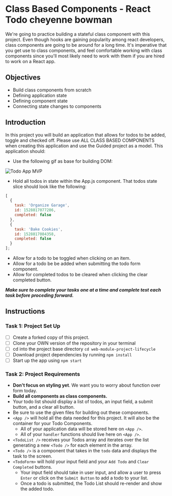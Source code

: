 # Class Based Components - React Todo cheyenne bowman

We're going to practice building a stateful class component with this project. Even though hooks are gaining popularity among react developers, class components are going to be around for a long time. It's imperative that you get use to class components, and feel comfortable working with class components since you'll most likely need to work with them if you are hired to work on a React app.


## Objectives
- Build class components from scratch
- Defining application state
- Defining component state
- Connecting state changes to components

## Introduction
In this project you will build an application that allows for todos to be added, toggle and checked off. Please use ALL CLASS BASED COMPONENTS when creating this application and use the Guided project as a model. This application should:
- Use the following gif as base for building DOM:

![Todo App MVP](./todo.gif)

- Hold all todos in state within the App.js component. That todos state slice should look like the following:
```js
[
  {
    task: 'Organize Garage',
    id: 1528817077286,
    completed: false
  },
  {
    task: 'Bake Cookies',
    id: 1528817084358,
    completed: false
  }
];
```
- Allow for a todo to be toggled when clicking on an item.
- Allow for a todo be be added when submitting the todo form component.
- Allow for completed todos to be cleared when clicking the clear completed button.


***Make sure to complete your tasks one at a time and complete test each task before proceding forward.***

## Instructions
### Task 1: Project Set Up
* [ ] Create a forked copy of this project.
* [ ] Clone your OWN version of the repository in your terminal
* [ ] cd into the project base directory `cd web-module-project-lifecycle`
* [ ] Download project dependencies by running `npm install`
* [ ] Start up the app using `npm start`

### Task 2: Project Requirements
- **Don't focus on styling yet**. We want you to worry about function over form today.
- **Build all components as class components.**
- Your todo list should display a list of todos, an input field, a submit button, and a clear all button.
- Be sure to use the given files for building out these components.
- `<App />` will hold all the data needed for this project. It will also be the container for your Todo Components.
  - All of your application data will be stored here on `<App />`.
  - All of your `handler` functions should live here on `<App />`.
- `<TodoList />` receives your Todos array and iterates over the list generating a new `<Todo />` for each element in the array.
- `<Todo />` is a component that takes in the `todo` data and displays the task to the screen.
- `<TodoForm>` will hold your input field and your `Add Todo` and `Clear Completed` buttons.
  - Your input field should take in user input, and allow a user to press `Enter` or click on the `Submit Button` to add a todo to your list.
  - Once a todo is submitted, the Todo List should re-render and show the added todo.
